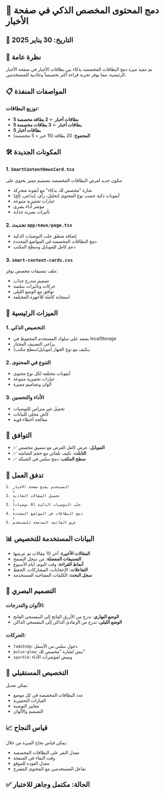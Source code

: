 # 🎯 دمج المحتوى المخصص الذكي في صفحة الأخبار

## 📅 التاريخ: 30 يناير 2025

## 🎨 نظرة عامة

تم تنفيذ ميزة دمج البطاقات المخصصة بذكاء بين بطاقات الأخبار في صفحة الأخبار الرئيسية، مما يوفر تجربة قراءة أكثر تخصيصاً وجاذبية للمستخدمين.

## 📋 المواصفات المنفذة

### توزيع البطاقات:
- **5 بطاقات أخبار** ← **2 بطاقة مخصصة**
- **5 بطاقات أخبار** ← **3 بطاقات مخصصة**  
- **5 بطاقات أخبار**
- **المجموع**: 20 بطاقة (15 خبر + 5 مخصصة)

## 🛠️ المكونات الجديدة

### 1. `SmartContentNewsCard.tsx`
مكون جديد لعرض البطاقات المخصصة بتصميم مميز يحتوي على:
- شارة "مخصص لك بذكاء" مع أيقونة متحركة
- أيقونات ذكية حسب نوع المحتوى (تحليل، رأي، إبداعي، إلخ)
- عبارات تحفيزية متنوعة
- مؤشر أداء بصري
- تأثيرات بصرية جذابة

### 2. تحديث `app/news/page.tsx`
- إضافة منطق جلب التوصيات الذكية
- دمج البطاقات المخصصة في المواضع المحددة
- دعم كامل للموبايل وسطح المكتب

### 3. `smart-content-cards.css`
ملف تنسيقات مخصص يوفر:
- تصميم متدرج جذاب
- حركات وتأثيرات سلسة
- توافق مع الوضع الليلي
- استجابة كاملة للأجهزة المختلفة

## 🎯 الميزات الرئيسية

### 1. **التخصيص الذكي**
- يعتمد على سلوك المستخدم المحفوظ في localStorage
- يراعي التصنيف المختار
- يتكيف مع نوع الجهاز (موبايل/سطح مكتب)

### 2. **التنوع في المحتوى**
- أيقونات مختلفة لكل نوع محتوى
- عبارات تحفيزية متنوعة
- ألوان وتصاميم مميزة

### 3. **الأداء والتحسين**
- تحميل غير متزامن للتوصيات
- كاش محلي للبيانات
- معالجة أخطاء قوية

## 📱 التوافق

- ✅ **الموبايل**: عرض كامل العرض مع تنسيق مخصص
- ✅ **التابلت**: تكيف تلقائي مع حجم الشاشة
- ✅ **سطح المكتب**: دمج سلس في الشبكة

## 🔄 تدفق العمل

```
1. المستخدم يفتح صفحة الأخبار
   ↓
2. تحميل المقالات العادية
   ↓
3. جلب التوصيات الذكية (8 توصيات)
   ↓
4. دمج البطاقات في المواضع المحددة
   ↓
5. عرض القائمة المدمجة للمستخدم
```

## 📊 البيانات المستخدمة للتخصيص

- **المقالات الأخيرة**: آخر 10 مقالات تم عرضها
- **التصنيفات المفضلة**: من سجل التصفح
- **أنماط القراءة**: وقت اليوم، أيام الأسبوع
- **التفاعلات**: الإعجابات، المشاركات، الحفظ
- **سجل البحث**: الكلمات المفتاحية المستخدمة

## 🎨 التصميم البصري

### الألوان والتدرجات:
- **الوضع النهاري**: تدرج من الأزرق الفاتح إلى البنفسجي الفاتح
- **الوضع الليلي**: تدرج من الرمادي الداكن إلى البنفسجي الداكن

### الحركات:
- `fadeInUp`: دخول سلس من الأسفل
- `pulse-glow`: نبض لشارة "مخصص لك"
- `sparkle`: وميض لمؤشرات الأداء

## 🔧 التخصيص المستقبلي

يمكن تعديل:
- عدد البطاقات المخصصة في كل موضع
- العبارات التحفيزية
- معايير التوصية
- التصميم والألوان

## 📈 قياس النجاح

يمكن قياس نجاح الميزة من خلال:
- معدل النقر على البطاقات المخصصة
- وقت البقاء في الصفحة
- معدل العودة للموقع
- تفاعل المستخدمين مع المحتوى المقترح

## ✅ الحالة: مكتمل وجاهز للاختبار 